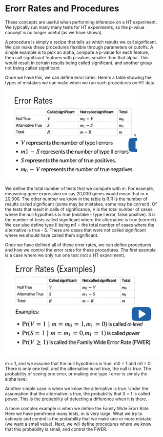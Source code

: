 Erorr Rates and Procedures
================

These concepts are useful when performing inference on a HT experiment. We typically run many many tests for HT experiments, so the p-value concept is no longer useful (as we have shown).

A procedure is simply a recipe that tells us which results we call significant. We can make these procedures flextible through parameters or cutoffs. A simple example is to pick an alpha, compute a p-value for each feature, then call significant features with p-values smaller than that alpha. This would result in certain results being called significant, and another group not being called significant.

Once we have this, we can define error rates. Here's a table showing the types of mistakes we can make when we run such procedures on HT data.

![errorrates](error_rates.png)

We define the total number of tests that we compute with m. For example, measuring gene expression on say 20,000 genes would mean that m = 20,000. The other number we know in the table is R.R is the number of results called significant (some may be mistakes, some may be correct). Of the tests that result in calls of significance, V is the total number of cases where the null hypothesis is true (mistake - type I error, false positive). S is the number of tests called significant where the alternative is true (correct). We can also define type II being m1 = the total number of cases where the alternative is true - S. These are cases that were not called significant where we should have called them significant.

Once we have defined all of these error rates, we can define procedures and how we control the error rates for these procedures. The first example is a case where we only run one test (not a HT experiment).

![eg1](eg1.png)

m = 1, and we assume that the null hypothesis is true. m0 = 1 and m1 = 0. There is only one test, and the alternative is not true, the null is true. The probability of seeing one error, or making one type I error is simply the alpha level.

Another simple case is when we know the alternative is true. Under the assumption that the alternative is true, the probability that S = 1 is called power. This is the probability of detecting a difference when it is there.

A more complex example is when we define the Family Wide Erorr Rate. Here we have perofrmed many tests, m is very large. What we try to estimate and control is the probability that we make one or more mistake (we want a small value). Next, we will define procedures where we know that this probability is small, and control the FWER.
